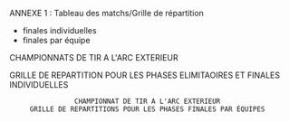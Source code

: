 ANNEXE 1 :
Tableau des matchs/Grille de répartition

- finales individuelles
- finales par équipe

CHAMPIONNATS DE TIR A L'ARC EXTERIEUR

GRILLE DE REPARTITION POUR LES PHASES ELIMITAOIRES ET FINALES INDIVIDUELLES

                    CHAMPIONNAT DE TIR A L'ARC EXTERIEUR
         GRILLE DE REPARTITIONS POUR LES PHASES FINALES PAR ÉQUIPES
